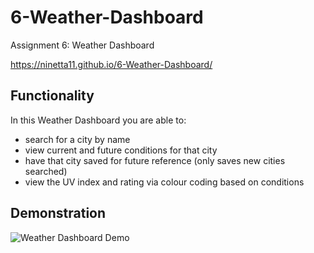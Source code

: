 # 6-Weather-Dashboard
Assignment 6: Weather Dashboard

https://ninetta11.github.io/6-Weather-Dashboard/

## Functionality
In this Weather Dashboard you are able to:
* search for a city by name
* view current and future conditions for that city
* have that city saved for future reference (only saves new cities searched)
* view the UV index and rating via colour coding based on conditions

## Demonstration 
![Weather Dashboard Demo](https://user-images.githubusercontent.com/65838273/93730208-f942d280-fc0a-11ea-9712-77557669f1cd.gif)
